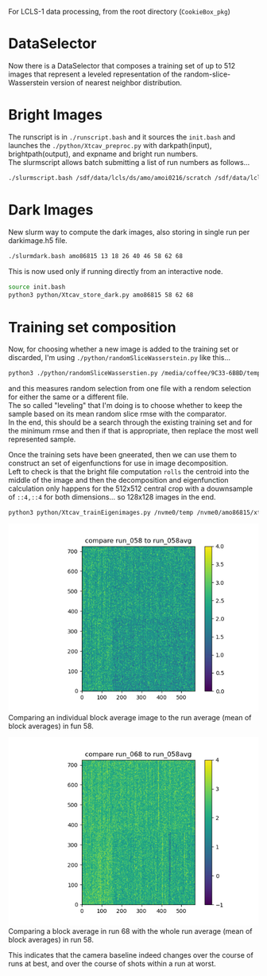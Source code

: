 For LCLS-1 data processing, from the root directory (`CookieBox_pkg`)  

# DataSelector
Now there is a DataSelector that composes a training set of up to 512 images that represent a leveled representation of the random-slice-Wasserstein version of nearest neighbor distribution.  


# Bright Images
The runscript is in `./runscript.bash` and it sources the `init.bash` and launches the `./python/Xtcav_preproc.py` with darkpath(input), brightpath(output), and expname and bright run numbers.  
The slurmscript allows batch submitting a list of run numbers as follows...   
```bash
./slurmscript.bash /sdf/data/lcls/ds/amo/amoi0216/scratch /sdf/data/lcls/ds/amo/amoi0216/scratch amoi0216 17 18 19 20 21 22
```


# Dark Images
New slurm way to compute the dark images, also storing in single run per darkimage.h5 file.  
```bash
./slurmdark.bash amo86815 13 18 26 40 46 58 62 68
```

This is now used only if running directly from an interactive node.   
```bash
source init.bash
python3 python/Xtcav_store_dark.py amo86815 58 62 68
```


# Training set composition  
Now, for choosing whether a new image is added to the training set or discarded, I'm using ```./python/randomSliceWasserstein.py``` like this...   
```bash
python3 ./python/randomSliceWasserstien.py /media/coffee/9C33-6BBD/temp_xtcav/amo86815/xtcav_bright_images_69.h5 /media/coffee/9C33-6BBD/temp_xtcav/amo86815/xtcav_bright_images_69.h5 
```
and this measures random selection from one file with a rendom selection for either the same or a different file.  
The so called "leveling" that I'm doing is to choose whether to keep the sample based on its mean random slice rmse with the comparator.  
In the end, this should be a search through the existing training set and for the minimum rmse and then if that is appropriate, then replace the most well represented sample.

Once the training sets have been gneerated, then we can use them to construct an set of eigenfunctions for use in image decomposition.  
Left to check is that the bright file computation `rolls` the centroid into the middle of the image and then the decomposition and eigenfunction calculation only happens for the 512x512 central crop with a douwnsample of `::4,::4` for both dimensions... so 128x128 images in the end.

```bash
python3 python/Xtcav_trainEigenimages.py /nvme0/temp /nvme0/amo86815/xtcav_bright_images_58_train.h5 /nvme0/amoi0216/xtcav_bright_images_run68_train.h5
```

![Compare Plot](./figures/compare58_58.png)  
Comparing an individual block average image to the run average (mean of block averages) in fun 58.   


![Comparison Plot](./figures/compare68_58.png)   
Comparing a block average in run 68 with the whole run average (mean of block averages) in run 58.   

This indicates that the camera baseline indeed changes over the course of runs at best, and over the course of shots within a run at worst.  

